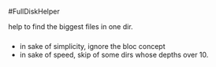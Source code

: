 #FullDiskHelper


help to find the biggest files in one dir.


#####

+ in sake of simplicity, ignore the bloc concept
+ in sake of speed, skip of some dirs whose depths over 10.

